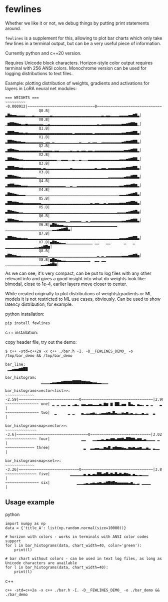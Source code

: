 # fewlines

Whether we like it or not, we debug things by putting print statements around.

`fewlines` is a supplement for this, allowing to plot bar charts which only take few lines in a terminal output, but can be a very useful piece of information.

Currently python and c++20 version.

Requires Unicode block characters.
Horizon-style color output requires terminal with 256 ANSI colors.
Monochrome version can be used for logging distributions to text files. 

Example: plotting distribution of weights, gradients and activations for layers in LoRA neural net modules:

```
=== WEIGHTS ===
~~~~~~~~~ -0.000912|~~~~~~~~~~~~~~~~~~~~~~~~~~~~~~0~~~~~~~~~~~~~~~~~~~~~~~~~~~~~|0.000912
               Q0.B|▃▇▅▄▄▃▃▃▃▂▂▂▃▂▂▂▂▂▂▂▃▂▂▂▂▂▂▂▂▂▂▂▂▂▂▂▂▂▂▂▂▂▂▃▂▃▃▂▂▂▂▃▃▃▃▄▄▆▇▃|
               V0.B|▁▆▇▇▆▅▄▃▃▄▃▃▃▃▃▃▃▂▂▃▂▂▂▂▂▂▂▂▂▂▂▂▂▂▂▂▂▂▂▂▂▃▂▃▃▃▃▃▃▃▃▃▄▄▅▆▇▇▆▁|
               Q1.B|▃▇▇▇▅▅▄▄▃▄▃▃▃▃▃▃▃▃▃▃▃▃▃▃▃▃▃▃▃▃▂▃▃▃▃▃▃▃▃▂▃▃▃▃▃▃▃▃▃▃▃▃▄▄▅▅▆▇▇▃|
               V1.B|▂▇▇▆▅▄▄▃▃▂▂▂▂▂▂▂▂▁▂▂▁▂▁▁▁▁▁▁▁▁▁▁▁▂▁▁▁▂▁▂▂▁▁▂▂▂▂▂▂▂▂▂▃▄▅▅▆▇▇▂|
               Q2.B|▂▆▇▆▅▄▃▃▃▃▃▃▃▃▃▃▂▃▃▃▃▂▃▃▂▂▂▂▂▃▂▂▃▂▃▃▂▃▃▂▃▃▃▃▃▃▃▃▃▃▃▃▃▄▄▅▆▇▇▂|
               V2.B|▂▇▇▆▅▄▃▃▂▂▂▂▂▂▂▂▂▂▂▂▂▂▂▁▁▂▂▂▁▁▂▁▁▂▁▁▁▂▂▂▂▂▂▂▂▂▂▂▂▂▂▃▃▃▄▅▆▇▇▂|
               Q3.B|▃▇▇▇▅▅▄▄▃▃▃▃▃▃▃▃▂▃▂▂▂▂▂▂▂▂▂▂▂▃▂▂▂▂▂▂▂▂▂▂▃▂▂▃▃▂▃▃▃▃▃▃▄▄▅▅▆▇▇▃|
               V3.B|▃▇▇▆▅▄▃▂▂▂▂▂▂▂▁▁▁▁▁▁▁▁▁▁▁▁▁▁▁▁▁▁▁▁▁▁▁▁▁▁▁▁▁▁▁▁▂▂▂▂▂▂▂▃▄▄▆▇▇▃|
               Q4.B|▂▆▇▇▅▅▄▃▃▃▂▂▂▂▂▂▂▂▂▂▂▂▂▂▂▂▂▁▁▂▁▁▂▂▂▂▂▂▂▂▂▂▂▂▂▂▂▂▂▂▂▃▃▄▅▅▆▇▆▂|
               V4.B|▃▇▆▅▄▃▂▂▂▁▁▁▁▁▁▁▁▁▁▁▁▁▁▁▁▁▁▁▁▁▁▁▁▁▁▁▁▁▁▁▁▁▁▁▁▁▁▁▁▁▁▂▂▂▃▄▅▆▇▃|
               Q5.B|▃▇▇▆▆▅▄▄▃▃▃▃▃▃▃▃▂▂▂▂▂▂▂▂▂▂▂▂▂▂▂▂▂▂▂▂▂▂▃▂▃▃▂▂▃▂▃▃▃▃▃▄▄▄▅▆▇▇▆▃|
               V5.B|▃▇▆▅▄▃▂▂▁▁▁▁▁▁▁▁▁▁▁▁▁▁▁▁▁▁▁▁▁▁▁▁▁▁▁▁▁▁▁▁▁▁▁▁▁▁▁▁▁▁▂▂▂▂▃▄▅▆▇▄|
               Q6.B|▃▇▇▆▅▄▃▃▂▂▂▂▂▂▂▂▂▂▂▂▂▂▂▂▂▂▂▁▁▂▂▂▂▂▁▁▂▁▂▂▂▂▂▂▂▂▂▂▂▂▂▂▃▃▄▅▆▇▇▃|
               V6.B|▄▇▆▄▃▃▂▂▁▁▁▁▁▁▁▁▁▁▁▁▁▁▁▁▁▁▁▁▁▁ ▁▁▁▁▁▁▁▁▁▁▁▁▁▁▁▁▁▁▁▁▁▂▂▃▄▅▆▇▃|
               Q7.B|▃▇▇▆▅▄▄▃▃▃▂▂▂▂▂▂▂▂▂▂▂▂▂▂▂▂▂▂▂▂▂▂▂▂▂▂▂▂▂▂▂▂▂▂▂▂▂▂▂▂▂▃▃▃▄▅▆▇▇▃|
               V7.B|▄▇▆▄▃▂▂▁▁▁▁▁▁▁▁▁▁▁▁ ▁▁   ▁▁      ▁   ▁  ▁▁▁▁▁▁▁▁▁▁▁▁▁▂▂▃▄▆▇▅|
               Q8.B|▄▇▆▅▄▃▃▂▂▂▂▂▂▂▂▂▂▂▂▁▁▁▁▁▁▁▁▁▁▁▁▁▁▁▁▁▁▁▁▁▁▂▁▂▁▂▂▂▂▂▂▂▃▃▃▄▅▆▇▄|
               V8.B|▅▇▅▄▃▂▂▁▁▁▁▁▁▁▁▁▁▁  ▁▁ ▁▁            ▁▁▁▁▁▁▁▁▁▁▁▁▁▁▁▁▂▂▃▄▅▇▅|
```

As we can see, it's very compact, can be put to log files with any other relevant info and gives a good insight into what do weights look like: bimodal, close to 1e-4, earlier layers move closer to center. 

While created originally to plot distributions of weights/gradients or ML models it is not restricted to ML use cases, obviously. Can be used to show latency distribution, for example.

python installation:
```
pip install fewlines
```

c++ installation:

copy header file, try out the demo:

```
$ c++ -std=c++2a -x c++ ./bar.h -I. -D__FEWLINES_DEMO_ -o /tmp/bar_demo && /tmp/bar_demo

bar_line: 
 ▁▂▃▄▄▅▆▇▇

bar_histogram: 
                ▁▁▁▁▂▃▃▄▄▅▆▆▆▆▇▇▇▇▆▆▅▅▄▃▃▂▂▁▁▁              

bar_histograms<vector<list>>: 
~~~~~~~~~~~~~ -2.59|~~~~~~~~~~~~~~~~~~~~~~~~~~~0~~~~~~~~~~~~~~~~~~~~~~~~~~~~~~~~|2.99
~~~~~~~~~~~~~~~ one| ▁ ▁ ▁▁ ▂ ▁▃▁ ▃▃▂▃▃▂▂▂▄▁▆▅ ▆ ▇▇▁▄▄ ▇▃▂ ▃▂▁ ▂ ▁   ▂          |
~~~~~~~~~~~~~~~ two|  ▁     ▁ ▁   ▃▁▂▂▃▄▂▁▂▃▃▄▅▃▇▃▂▂▄▃▅▂▃▁▂▁▁▃▁▂  ▂             |

bar_histograms<map<vector>>: 
~~~~~~~~~~~~~~ -3.6|~~~~~~~~~~~~~~~~~~~~~~~~~~~~~~~~0~~~~~~~~~~~~~~~~~~~~~~~~~~~|3.02
~~~~~~~~~~~~~~ four|              ▁▁   ▁▁▂▂▃▂▄▃▅▅▃▅▅▆▄▇▇▆▆▃▅▅▂▃▁▁▁▁ ▁           |
~~~~~~~~~~~~~ three|               ▂  ▂▂▃▃▂▂▅▄▇▂▅▆▅▅▄▃▂▅▄▅▃▄▅▂▂▄▂ ▂▁▁           |

bar_histograms<map<set>>: 
~~~~~~~~~~~~~ -3.26|~~~~~~~~~~~~~~~~~~~~~~~~~~~0~~~~~~~~~~~~~~~~~~~~~~~~~~~~~~~~|3.8
~~~~~~~~~~~~~~ five|         ▁▁▁▁▁▁▄▁▄▂▄▃▇▇▄▅▇▄▆▄▇▄▆▄▆▅▄▁▄▂▁▂▁▁▁                |
~~~~~~~~~~~~~~~ six|            ▁▁▁▂▃▂▃▄▃▄▅▃▄▆▇▆▇▅▄▄▄▄▄▃▅▂▁▂ ▁▁▁▁               |
```

## Usage example


python
```
import numpy as np
data = {'title_A': list(np.random.normal(size=10000))}

# horizon with colors - works in terminals with ANSI color codes support
for l in bar_histograms(data, chart_width=40, color='green'):
    print(l)

# bar chart without colors - can be used in text log files, as long as Unicode characters are available
for l in bar_histograms(data, chart_width=40):
    print(l)

```

c++
```
c++ -std=c++2a -x c++ ./bar.h -I. -D__FEWLINES_DEMO_ -o ./bar_demo && ./bar_demo
```

